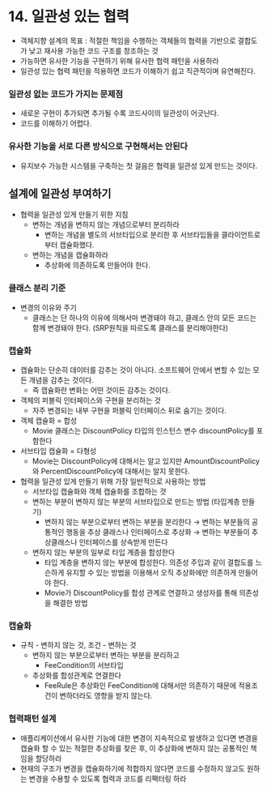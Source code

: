 # 14. 일관성 있는 협력
- 객체지향 설계의 목표 : 적절한 책임을 수행하는 객체들의 협력을 기반으로 결합도가 낮고  재사용 가능한 코드 구조를 창조하는 것
- 가능하면 유사한 기능을 구현하기 위해 유사한 협력 패턴을 사용하라
- 일관성 있는 협력 패턴을 적용하면 코드가 이해하기 쉽고 직관적이며 유연해진다.

### 일관성 없는 코드가 가지는 문제점

- 새로운 구현이 추가되면 추가될 수록 코드사이의 일관성이 어긋난다.
- 코드를 이해하기 어렵다.

### 유사한 기능을 서로 다른 방식으로 구현해서는 안된다

- 유지보수 가능한 시스템을 구축하는 첫 걸음은 협력을 일관성 있게 만드는 것이다.

## 설계에 일관성 부여하기

- 협력을 일관성 있게 만들기 위한 지침
    - 변하는 개념을 변하지 않는 개념으로부터 분리하라
        - 변하는 개념을 별도의 서브타입으로 분리한 후 서브타입들을 클라이언트로부터 캡슐화했다.
    - 변하는 개념을 캡슐화하라
        - 추상화에 의존하도록 만들어야 한다.

### 클래스 분리 기준

- 변경의 이유와 주기
    - 클래스는 단 하나의 이유에 의해서마 변경돼야 하고, 클래스 안의 모든 코드는 함께 변경돼야 한다. (SRP원칙을 따르도록 클래스를 분리해야한다)

### 캡슐화

- 캡슐화는 단순히 데이터를 감추는 것이 아니다. 소프트웨어 안에서 변할 수 있는 모든 개념을 감추는 것이다.
    - 즉 캡슐화란 변화는 어떤 것이든 감추는 것이다.
- 객체의 퍼블릭 인터페이스와 구현을 분리하는 것
    - 자주 변경되는 내부 구현을 퍼블릭 인터페이스 뒤로 숨기는 것이다.
- 객체 캡슐화  = 합성
    - Movie 클래스는 DiscountPolicy 타입의 인스턴스 변수 discountPolicy를 포함한다
- 서브타입 캡슐화 = 다형성
    - Movie는 DiscountPolicy에 대해서는 알고 있지만 AmountDiscountPolicy와 PercentDiscountPolicy에 대해서는 알지 못한다.
- 협력을 일관성 있게 만들기 위해 가장 일반적으로 사용하는 방법
    - 서브타입 캡슐화와 객체 캡슐화를 조합하는 것
    - 변하는 부분이 변하지 않는 부분의 서브타입으로 만드는 방법 (타입계층 만들기)
        - 변하지 않는 부분으로부터 변하는 부분을 분리한다 → 변하는 부분들의 공통적인 행동을 추상 클래스나 인터페이스로 추상화 → 변하는 부분들이 추상클래스나 인터페이스를 상속받게 만든다
    - 변하지 않는 부분의 일부로 타입 계층을 합성한다
        - 타입 계층을 변하지 않는 부분에 합성한다. 의존성 주입과 같이 결합도를 느슨하게 유지할 수 있는 방법을 이용해서 오직 추상화에만 의존하게 만들어야 한다.
        - Movie가 DiscountPolicy를 합성 관계로 연결하고 생성자를 통해 의존성을 해결한 방법

### 캡슐화

- 규칙 - 변하지 않는 것, 조건 - 변하는 것
    - 변하지 않는 부분으로부터 변하는 부분을 분리하고
        - FeeCondition의 서브타입
    - 추상화를 합성관계로 연결한다
        - FeeRule은 추상화인 FeeCondition에 대해서만 의존하기 때문에 적용조건이 변하더라도 영향을 받지 않는다.

### 협력패턴 설계

- 애플리케이션에서 유사한 기능에 대한 변경이 지속적으로 발생하고 있다면 변경을 캡슐화 할 수 있는 적절한 추상화를 찾은 후, 이 추상화에 변하지 않는 공통적인 책임을 할당하라
- 현재의 구조가 변경을 캡슐화하기에 적합하지 않다면 코드를 수정하지 않고도 원하는 변경을 수용할 수 있도록 협력과 코드를 리팩터링 하라
